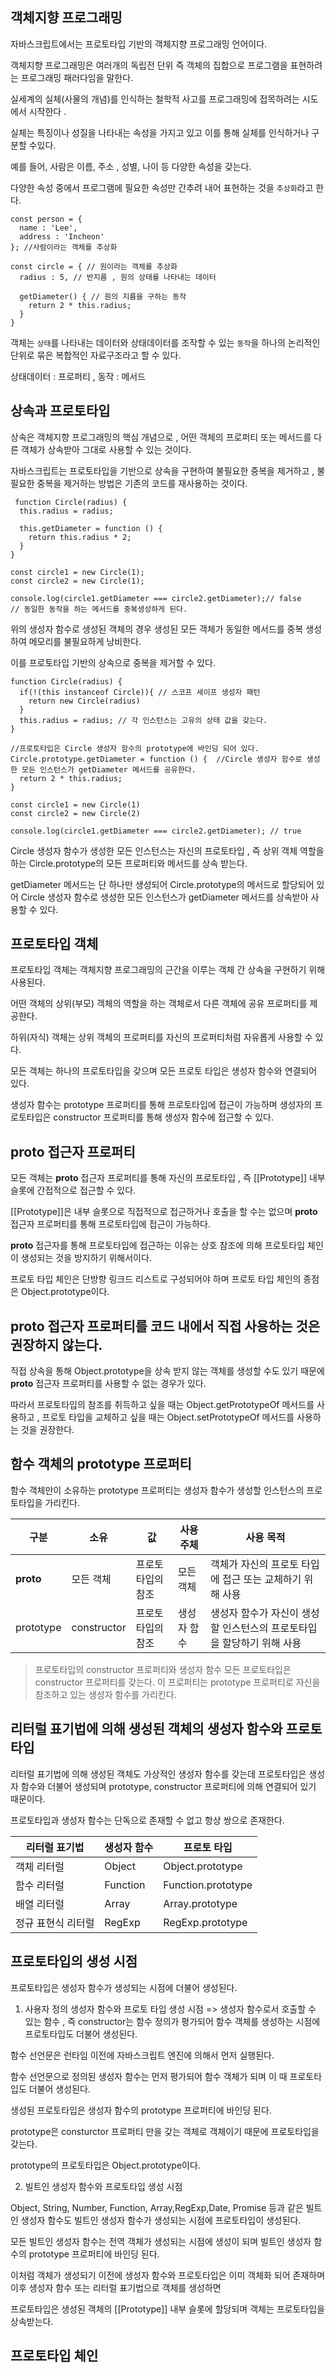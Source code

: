 ## 객체지향 프로그래밍

자바스크립트에서는 프로토타입 기반의 객체지향 프로그래밍 언어이다.

객체지향 프로그래밍은 여러개의 독립전 단위 즉 객체의 집합으로 프로그램을 표현하려는 프로그래밍 패러다임을 말한다.

실세계의 실체(사물의 개념)를 인식하는 철학적 사고를 프로그래밍에 접목하려는 시도에서 시작한다 .

실체는 특징이나 성질을 나타내는 속성을 가지고 있고 이를 통해 실체를 인식하거나 구분할 수있다.

예를 들어, 사람은 이름, 주소 , 성별, 나이 등 다양한 속성을 갖는다.

다양한 속성 중에서 프로그램에 필요한 속성만 간추려 내어 표현하는 것을 `추상화`라고 한다.

```
const person = {
  name : 'Lee',
  address : 'Incheon'
}; //사람이라는 객체를 추상화 

const circle = { // 원이라는 객체를 추상화
  radius : 5, // 반지름 , 원의 상태를 나타내는 데이터

  getDiameter() { // 원의 지름을 구하는 동작
    return 2 * this.radius;
  }
}
```

객체는 `상태`를 나타내는 데이터와 상태데이터를 조작할 수 있는 `동작`을 하나의 논리적인 단위로 묶은 복합적인 자료구조라고 할 수 있다.

상태데이터 : 프로퍼티 , 동작 : 메서드

## 상속과 프로토타입

상속은 객체지향 프로그래밍의 핵심 개념으로 , 어떤 객체의 프로퍼티 또는 메서드를 다른 객체가 상속받아 그대로 사용할 수 있는 것이다.

자바스크립트는 프로토타입을 기반으로 상속을 구현하여 불필요한 중복을 제거하고 , 불필요한 중복을 제거하는 방법은 기존의 코드를 재사용하는 것이다.

```
 function Circle(radius) {
  this.radius = radius;

  this.getDiameter = function () {
    return this.radius * 2;
  }
}

const circle1 = new Circle(1);
const circle2 = new Circle(1);

console.log(circle1.getDiameter === circle2.getDiameter);// false
// 동일한 동작을 하는 메서드를 중복생성하게 된다.
```

위의 생성자 함수로 생성된 객체의 경우 생성된 모든 객체가 동일한 메서드를 중복 생성하여 메모리를 불필요하게 낭비한다.

이를 프로토타입 기반의 상속으로 중복을 제거할 수 있다.

```
function Circle(radius) {
  if(!(this instanceof Circle)){ // 스코프 세이프 생성자 패턴
    return new Circle(radius)
  }
  this.radius = radius; // 각 인스턴스는 고유의 상태 값을 갖는다.  
}

//프로토타입은 Circle 생성자 함수의 prototype에 바인딩 되어 있다.
Circle.prototype.getDiameter = function () {  //Circle 생성자 함수로 생성한 모든 인스턴스가 getDiameter 메서드를 공유한다.
  return 2 * this.radius;
}

const circle1 = new Circle(1)
const circle2 = new Circle(2)

console.log(circle1.getDiameter === circle2.getDiameter); // true

```

Circle 생성자 함수가 생성한 모든 인스턴스는 자신의 프로토타입 , 즉 상위 객체 역할을 하는 Circle.prototype의 모든 프로퍼티와 메서드를 상속 받는다.

getDiameter 메서드는 단 하나만 생성되어 Circle.prototype의 메서드로 할당되어 있어 Circle 생성자 함수로 생성한 모든 인스턴스가 getDiameter 메서드를 상속받아 사용할 수 있다.

## 프로토타입 객체
프로토타입 객체는 객체지향 프로그래밍의 근간을 이루는 객체 간 상속을 구현하기 위해 사용된다.

어떤 객체의 상위(부모) 객체의 역할을 하는 객체로서 다른 객체에 공유 프로퍼티를 제공한다.

하위(자식) 객체는 상위 객체의 프로퍼티를 자신의 프로퍼티처럼 자유롭게 사용할 수 있다.

모든 객체는 하나의 프로토타입을 갖으며 모든 프로토 타입은 생성자 함수와 연결되어 있다.

생성자 함수는 prototype 프로퍼티를 통해 프로토타입에 접근이 가능하며 생성자의 프로토타입은 constructor 프로퍼티를 통해 생성자 함수에 접근할 수 있다.

## __proto__ 접근자 프로퍼티
모든 객체는 __proto__  접근자 프로퍼티를 통해 자신의 프로토타입 , 즉 [[Prototype]] 내부 슬롯에 간접적으로 접근할 수 있다.

[[Prototype]]은 내부 슬롯으로 직접적으로 접근하거나 호출을 할 수는 없으며 __proto__ 접근자 프로퍼티를 통해 프로토타입에 접근이 가능하다.

__proto__ 접근자를 통해 프로토타입에 접근하는 이유는 상호 참조에 의해 프로토타입 체인이 생성되는 것을 방지하기 위해서이다.

프로토 타입 체인은 단방향 링크드 리스트로 구성되어야 하며 프로토 타입 체인의 종점은 Object.prototype이다.

## __proto__ 접근자 프로퍼티를 코드 내에서 직접 사용하는 것은 권장하지 않는다.

직접 상속을 통해 Object.prototype을 상속 받지 않는 객체를 생성할 수도 있기 때문에 __proto__ 접근자 프로퍼티를 사용할 수 없는 경우가 있다.

따라서 프로토타입의 참조를 취득하고 싶을 때는 Object.getPrototypeOf 메서드를 사용하고 , 프로토 타입을 교체하고 싶을 때는 Object.setPrototypeOf 메서드를 사용하는 것을 권장한다.

## 함수 객체의 prototype 프로퍼티
함수 객체만이 소유하는 prototype 프로퍼티는 생성자 함수가 생성할 인스턴스의 프로토타입을 가리킨다.

| 구분 | 소유 | 값 | 사용 주체 | 사용 목적 |
| --- | --- | --- | --- | --- |
|__proto__ | 모든 객체 | 프로토타입의 참조 | 모든 객체 | 객체가 자신의 프로토 타입에 접근 또는 교체하기 위해 사용 |
| prototype | constructor | 프로토타입의 참조 | 생성자 함수 | 생성자 함수가 자신이 생성할 인스턴스의 프로토타입을 할당하기 위해 사용| 

> 프로토타입의 constructor 프로퍼티와 생성자 함수
모든 프로토타입은 constructor 프로퍼티를 갖는다. 이 프로퍼티는 prototype 프로퍼티로 자신을 참조하고 있는 생성자 함수를 가리킨다.

## 리터럴 표기법에 의해 생성된 객체의 생성자 함수와 프로토타입
리터럴 표기법에 의해 생성된 객체도 가상적인 생성자 함수를 갖는데 프로토타입은 생성자 함수와 더불어 생성되며 prototype, constructor 프로퍼티에 의해 연결되어 있기 때문이다.

프로토타입과 생성자 함수는 단독으로 존재할 수 없고 항상 쌍으로 존재한다.

|리터럴 표기법| 생성자 함수 | 프로토 타입 |
| --- | --- | --- |
| 객체 리터럴 | Object | Object.prototype | 
| 함수 리터럴 | Function | Function.prototype | 
| 배열 리터럴 | Array | Array.prototype | 
| 정규 표현식 리터럴 | RegExp | RegExp.prototype |

## 프로토타입의 생성 시점

프로토타입은 생성자 함수가 생성되는 시점에 더불어 생성된다.

1. 사용자 정의 생성자 함수와 프로토 타입 생성 시점
=> 생성자 함수로서 호출할 수 있는 함수 , 즉 constructor는 함수 정의가 평가되어 함수 객체를 생성하는 시점에 프로토타입도 더불어 생성된다.

함수 선언문은 런타임 이전에 자바스크립트 엔진에 의해서 먼저 실행된다.

함수 선언문으로 정의된 생성자 함수는 먼저 평가되어 함수 객체가 되며 이 때 프로토타입도 더불어 생성된다.

생성된 프로토타입은 생성자 함수의 prototype 프로퍼티에 바인딩 된다.

prototype은 consturctor 프로퍼티 만을 갖는 객체로 객체이기 때문에 프로토타입을 갖는다.

prototype의 프로토타입은 Object.prototype이다.

2. 빌트인 생성자 함수와 프로토타입 생성 시점

Object, String, Number, Function, Array,RegExp,Date, Promise 등과 같은 빌트인 생성자 함수도 빌트인 생성자 함수가 생성되는 시점에 프로토타입이 생성된다.

모든 빌트인 생성자 함수는 전역 객체가 생성되는 시점에 생성이 되며 빌트인 생성자 함수의 prototype 프로퍼티에 바인딩 된다.

이처럼 객체가 생성되기 이전에 생성자 함수와 프로토타입은 이미 객체화 되어 존재하며 이후 생성자 함수 또는 리터럴 표기법으로 객체를 생성하면

프로토타입은 생성된 객체의 [[Prototype]] 내부 슬롯에 할당되며 객체는 프로토타입을 상속받는다.

## 프로토타입 체인
